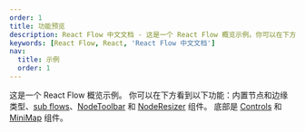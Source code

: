 ```yaml
---
order: 1
title: 功能预览
description: React Flow 中文文档 - 这是一个 React Flow 概览示例。你可以在下方看到以下功能：内置节点和边缘类型、子流、NodeToolbar 和 NodeResizer 组件。底部是控件和 MiniMap 组件。
keywords: [React Flow, React, 'React Flow 中文文档']
nav:
  title: 示例
  order: 1
---
```


这是一个 React Flow 概览示例。 你可以在下方看到以下功能：内置节点和边缘类型、[sub flows](#)、[NodeToolbar](#) 和 [NodeResizer](#) 组件。 底部是 [Controls](#) 和 [MiniMap](#) 组件。

<code src="./demos/feature-overview/index.tsx"></code>
